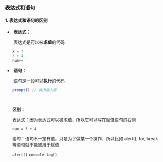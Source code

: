 ### 表达式和语句

#### 1. 表达式和语句的区别

- ​	**表达式：**

  ​	表达式是可以被**求值**的代码

  ~~~javascript
  x = 7
  3 + 4
  num++
  ~~~


- ​	**语句：**

  ​	语句是一段可以**执行**的代码

  ~~~javascript
  prompt() // 弹出输入框
  ~~~

  ​

  **区别：**

  表达式：因为表达式可以被求值，所以它可以写在赋值语句的右侧

   `num = 3 + 4`

  语句：语句不一定有值，只是为了做某一个操作，所以比如 alert(), for, break 等语句就不能被用于赋值

  `alert()`     `console.log()`

